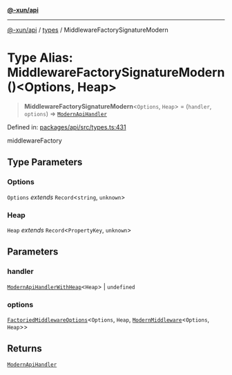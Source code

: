 [**@-xun/api**](../../README.md)

***

[@-xun/api](../../README.md) / [types](../README.md) / MiddlewareFactorySignatureModern

# Type Alias: MiddlewareFactorySignatureModern()\<Options, Heap\>

> **MiddlewareFactorySignatureModern**\<`Options`, `Heap`\> = (`handler`, `options`) => [`ModernApiHandler`](ModernApiHandler.md)

Defined in: [packages/api/src/types.ts:431](https://github.com/Xunnamius/api-utils/blob/8b4c1ce3e472c5937dd3f59fd10531a01373b8ce/packages/api/src/types.ts#L431)

middlewareFactory

## Type Parameters

### Options

`Options` *extends* `Record`\<`string`, `unknown`\>

### Heap

`Heap` *extends* `Record`\<`PropertyKey`, `unknown`\>

## Parameters

### handler

[`ModernApiHandlerWithHeap`](ModernApiHandlerWithHeap.md)\<`Heap`\> | `undefined`

### options

[`FactoriedMiddlewareOptions`](FactoriedMiddlewareOptions.md)\<`Options`, `Heap`, [`ModernMiddleware`](ModernMiddleware.md)\<`Options`, `Heap`\>\>

## Returns

[`ModernApiHandler`](ModernApiHandler.md)
